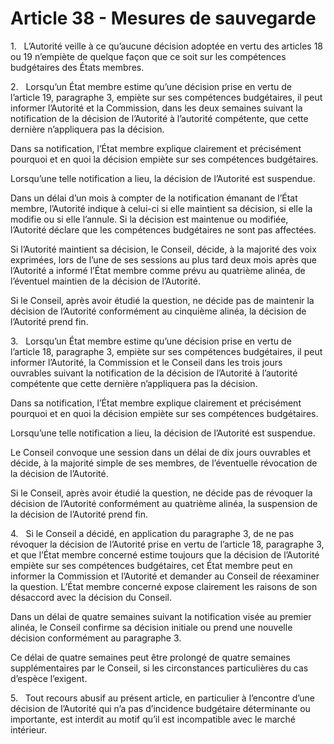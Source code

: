 # Article 38 - Mesures de sauvegarde


1.   L’Autorité veille à ce qu’aucune décision adoptée en vertu des articles 18 ou 19 n’empiète de quelque façon que ce soit sur les compétences budgétaires des États membres.

2.   Lorsqu’un État membre estime qu’une décision prise en vertu de l’article 19, paragraphe 3, empiète sur ses compétences budgétaires, il peut informer l’Autorité et la Commission, dans les deux semaines suivant la notification de la décision de l’Autorité à l’autorité compétente, que cette dernière n’appliquera pas la décision.

Dans sa notification, l’État membre explique clairement et précisément pourquoi et en quoi la décision empiète sur ses compétences budgétaires.

Lorsqu’une telle notification a lieu, la décision de l’Autorité est suspendue.

Dans un délai d’un mois à compter de la notification émanant de l’État membre, l’Autorité indique à celui-ci si elle maintient sa décision, si elle la modifie ou si elle l’annule. Si la décision est maintenue ou modifiée, l’Autorité déclare que les compétences budgétaires ne sont pas affectées.

Si l’Autorité maintient sa décision, le Conseil, décide, à la majorité des voix exprimées, lors de l’une de ses sessions au plus tard deux mois après que l’Autorité a informé l’État membre comme prévu au quatrième alinéa, de l’éventuel maintien de la décision de l’Autorité.

Si le Conseil, après avoir étudié la question, ne décide pas de maintenir la décision de l’Autorité conformément au cinquième alinéa, la décision de l’Autorité prend fin.

3.   Lorsqu’un État membre estime qu’une décision prise en vertu de l’article 18, paragraphe 3, empiète sur ses compétences budgétaires, il peut informer l’Autorité, la Commission et le Conseil dans les trois jours ouvrables suivant la notification de la décision de l’Autorité à l’autorité compétente que cette dernière n’appliquera pas la décision.

Dans sa notification, l’État membre explique clairement et précisément pourquoi et en quoi la décision empiète sur ses compétences budgétaires.

Lorsqu’une telle notification a lieu, la décision de l’Autorité est suspendue.

Le Conseil convoque une session dans un délai de dix jours ouvrables et décide, à la majorité simple de ses membres, de l’éventuelle révocation de la décision de l’Autorité.

Si le Conseil, après avoir étudié la question, ne décide pas de révoquer la décision de l’Autorité conformément au quatrième alinéa, la suspension de la décision de l’Autorité prend fin.

4.   Si le Conseil a décidé, en application du paragraphe 3, de ne pas révoquer la décision de l’Autorité prise en vertu de l’article 18, paragraphe 3, et que l’État membre concerné estime toujours que la décision de l’Autorité empiète sur ses compétences budgétaires, cet État membre peut en informer la Commission et l’Autorité et demander au Conseil de réexaminer la question. L’État membre concerné expose clairement les raisons de son désaccord avec la décision du Conseil.

Dans un délai de quatre semaines suivant la notification visée au premier alinéa, le Conseil confirme sa décision initiale ou prend une nouvelle décision conformément au paragraphe 3.

Ce délai de quatre semaines peut être prolongé de quatre semaines supplémentaires par le Conseil, si les circonstances particulières du cas d’espèce l’exigent.

5.   Tout recours abusif au présent article, en particulier à l’encontre d’une décision de l’Autorité qui n’a pas d’incidence budgétaire déterminante ou importante, est interdit au motif qu’il est incompatible avec le marché intérieur.
